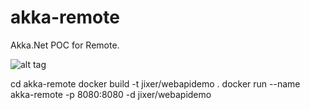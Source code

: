 # akka-remote
Akka.Net POC for Remote.

![alt tag](https://travis-ci.org/andrewbuttigieg/akka-remote.svg?branch=master)

cd akka-remote
docker build -t jixer/webapidemo .
docker run --name akka-remote -p 8080:8080 -d jixer/webapidemo
